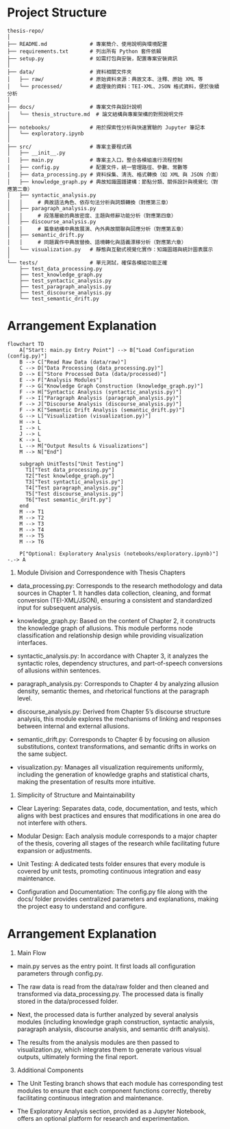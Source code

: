 # Project Structure

```
thesis-repo/
│
├── README.md              # 專案簡介、使用說明與環境配置
├── requirements.txt       # 列出所有 Python 套件依賴
├── setup.py               # 如需打包與安裝，配置專案安裝資訊
│
├── data/                  # 資料相關文件夾
│   ├── raw/               # 原始資料來源：典故文本、注釋、原始 XML 等
│   └── processed/         # 處理後的資料：TEI-XML、JSON 格式資料，便於後續分析
│
├── docs/                  # 專案文件與設計說明
│   └── thesis_structure.md  # 論文結構與專案架構的對照說明文件
│
├── notebooks/             # 用於探索性分析與快速實驗的 Jupyter 筆記本
│   └── exploratory.ipynb
│
├── src/                   # 專案主要程式碼
│   ├── __init__.py
│   ├── main.py            # 專案主入口，整合各模組進行流程控制
│   ├── config.py          # 配置文件，統一管理路徑、參數、常數等
│   ├── data_processing.py # 資料採集、清洗、格式轉換（如 XML 與 JSON 介面）
│   ├── knowledge_graph.py # 典故知識圖譜建構：節點分類、關係設計與視覺化（對應第二章）
│   ├── syntactic_analysis.py  
│   │     # 典故語法角色、依存句法分析與詞類轉換（對應第三章）
│   ├── paragraph_analysis.py  
│   │     # 段落層級的典故密度、主題與修辭功能分析（對應第四章）
│   ├── discourse_analysis.py  
│   │     # 篇章結構中典故展演、內外典故關聯與回應分析（對應第五章）
│   ├── semantic_drift.py  
│   │     # 同題異作中典故替換、語境轉化與語義漂移分析（對應第六章）
│   └── visualization.py   # 靜態與互動式視覺化實作：知識圖譜與統計圖表展示
│
└── tests/                 # 單元測試，確保各模組功能正確
    ├── test_data_processing.py
    ├── test_knowledge_graph.py
    ├── test_syntactic_analysis.py
    ├── test_paragraph_analysis.py
    ├── test_discourse_analysis.py
    └── test_semantic_drift.py
```

  # Arrangement Explanation

```mermaid
flowchart TD
    A["Start: main.py Entry Point"] --> B["Load Configuration (config.py)"]
    B --> C["Read Raw Data (data/raw)"]
    C --> D["Data Processing (data_processing.py)"]
    D --> E["Store Processed Data (data/processed)"]
    E --> F["Analysis Modules"]
    F --> G["Knowledge Graph Construction (knowledge_graph.py)"]
    F --> H["Syntactic Analysis (syntactic_analysis.py)"]
    F --> I["Paragraph Analysis (paragraph_analysis.py)"]
    F --> J["Discourse Analysis (discourse_analysis.py)"]
    F --> K["Semantic Drift Analysis (semantic_drift.py)"]
    G --> L["Visualization (visualization.py)"]
    H --> L
    I --> L
    J --> L
    K --> L
    L --> M["Output Results & Visualizations"]
    M --> N["End"]

    subgraph UnitTests["Unit Testing"]
      T1["Test data_processing.py"]
      T2["Test knowledge_graph.py"]
      T3["Test syntactic_analysis.py"]
      T4["Test paragraph_analysis.py"]
      T5["Test discourse_analysis.py"]
      T6["Test semantic_drift.py"]
    end
    M --> T1
    M --> T2
    M --> T3
    M --> T4
    M --> T5
    M --> T6

    P["Optional: Exploratory Analysis (notebooks/exploratory.ipynb)"] -.-> A
```

1. Module Division and Correspondence with Thesis Chapters

* data_processing.py: Corresponds to the research methodology and data sources in Chapter 1. It handles data collection, cleaning, and format conversion (TEI-XML/JSON), ensuring a consistent and standardized input for subsequent analysis.

* knowledge_graph.py: Based on the content of Chapter 2, it constructs the knowledge graph of allusions. This module performs node classification and relationship design while providing visualization interfaces.

* syntactic_analysis.py: In accordance with Chapter 3, it analyzes the syntactic roles, dependency structures, and part-of-speech conversions of allusions within sentences.

* paragraph_analysis.py: Corresponds to Chapter 4 by analyzing allusion density, semantic themes, and rhetorical functions at the paragraph level.

* discourse_analysis.py: Derived from Chapter 5’s discourse structure analysis, this module explores the mechanisms of linking and responses between internal and external allusions.

* semantic_drift.py: Corresponds to Chapter 6 by focusing on allusion substitutions, context transformations, and semantic drifts in works on the same subject.

* visualization.py: Manages all visualization requirements uniformly, including the generation of knowledge graphs and statistical charts, making the presentation of results more intuitive.

1. Simplicity of Structure and Maintainability

* Clear Layering: Separates data, code, documentation, and tests, which aligns with best practices and ensures that modifications in one area do not interfere with others.

* Modular Design: Each analysis module corresponds to a major chapter of the thesis, covering all stages of the research while facilitating future expansion or adjustments.

* Unit Testing: A dedicated tests folder ensures that every module is covered by unit tests, promoting continuous integration and easy maintenance.

* Configuration and Documentation: The config.py file along with the docs/ folder provides centralized parameters and explanations, making the project easy to understand and configure.

# Arrangement Explanation

1. Main Flow

* main.py serves as the entry point. It first loads all configuration parameters through config.py.

* The raw data is read from the data/raw folder and then cleaned and transformed via data_processing.py. The processed data is finally stored in the data/processed folder.

* Next, the processed data is further analyzed by several analysis modules (including knowledge graph construction, syntactic analysis, paragraph analysis, discourse analysis, and semantic drift analysis).

* The results from the analysis modules are then passed to visualization.py, which integrates them to generate various visual outputs, ultimately forming the final report.

3. Additional Components

* The Unit Testing branch shows that each module has corresponding test modules to ensure that each component functions correctly, thereby facilitating continuous integration and maintenance.

* The Exploratory Analysis section, provided as a Jupyter Notebook, offers an optional platform for research and experimentation.
